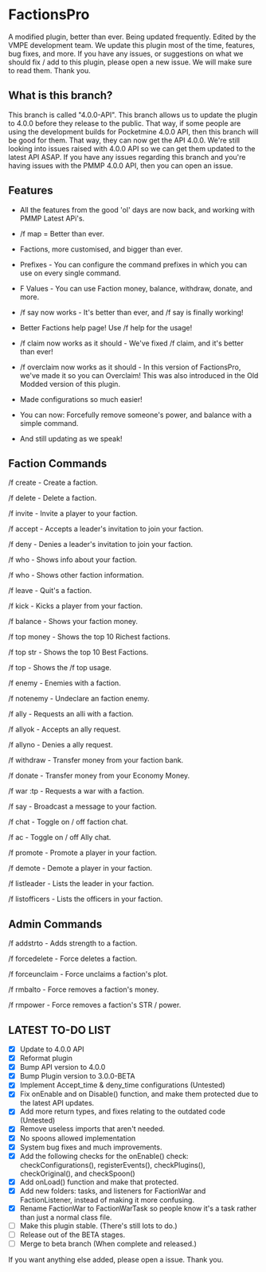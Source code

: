 # FactionsPro

A modified plugin, better than ever. Being updated frequently. Edited by the VMPE development team. We update this plugin most of the time, features, bug fixes, and more. If you have any issues, or suggestions on what we should fix / add to this plugin, please open a new issue. We will make sure to read them. Thank you.

## What is this branch?
This branch is called "4.0.0-API". This branch allows us to update the plugin to 4.0.0 before they release to the public. That way, if some people are using the development builds for Pocketmine 4.0.0 API, then this branch will be good for them. That way, they can now get the API 4.0.0. We're still looking into issues raised with 4.0.0 API so we can get them updated to the latest API ASAP. If you have any issues regarding this branch and you're having issues with the PMMP 4.0.0 API, then you can open an issue.

## Features
* All the features from the good 'ol' days are now back, and working with PMMP Latest APi's.

* /f map = Better than ever.

* Factions, more customised, and bigger than ever.

* Prefixes - You can configure the command prefixes in which you can use on every single command.

* F Values - You can use Faction money, balance, withdraw, donate, and more.

* /f say now works - It's better than ever, and /f say is finally working!

* Better Factions help page! Use /f help for the usage!

* /f claim now works as it should - We've fixed /f claim, and it's better than ever!

* /f overclaim now works as it should - In this version of FactionsPro, we've made it so you can Overclaim! This was also introduced in the Old Modded version of this plugin.

* Made configurations so much easier!

* You can now: Forcefully remove someone's power, and balance with a simple command.

* And still updating as we speak!


## Faction Commands

/f create <faction> - Create a faction.
  
/f delete <faction> - Delete a faction.
  
/f invite <name> - Invite a player to your faction.
  
/f accept - Accepts a leader's invitation to join your faction.

/f deny - Denies a leader's invitation to join your faction.

/f who - Shows info about your faction.

/f who <faction> - Shows other faction information.
  
/f leave - Quit's a faction.

/f kick <name> - Kicks a player from your faction.
  
/f balance - Shows your faction money.

/f top money - Shows the top 10 Richest factions.

/f top str - Shows the top 10 Best Factions.

/f top - Shows the /f top usage.

/f enemy <faction> - Enemies with a faction.
  
/f notenemy <faction> - Undeclare an faction enemy.
  
/f ally <faction> - Requests an alli with a faction.
  
/f allyok - Accepts an ally request.

/f allyno - Denies a ally request.

/f withdraw <amount> - Transfer money from your faction bank.
  
/f donate <amount> - Transfer money from your Economy Money.
  
/f war <faction>:tp - Requests a war with a faction.
  
/f say - Broadcast a message to your faction.

/f chat - Toggle on / off faction chat.

/f ac - Toggle on / off Ally chat.

/f promote <name> - Promote a player in your faction.
  
/f demote <name> - Demote a player in your faction.
  
/f listleader - Lists the leader in your faction.

/f listofficers - Lists the officers in your faction.



## Admin Commands

/f addstrto - Adds strength to a faction.

/f forcedelete - Force deletes a faction.

/f forceunclaim - Force unclaims a faction's plot.

/f rmbalto - Force removes a faction's money.

/f rmpower - Force removes a faction's STR / power.

## LATEST TO-DO LIST
- [X] Update to 4.0.0 API
- [X] Reformat plugin
- [X] Bump API version to 4.0.0
- [X] Bump Plugin version to 3.0.0-BETA
- [X] Implement Accept_time & deny_time configurations (Untested)
- [X] Fix onEnable and on Disable() function, and make them protected due to the latest API updates.
- [X] Add more return types, and fixes relating to the outdated code (Untested)
- [X] Remove useless imports that aren't needed.
- [X] No spoons allowed implementation
- [X] System bug fixes and much improvements.
- [X] Add the following checks for the onEnable() check: checkConfigurations(), registerEvents(), checkPlugins(), checkOriginal(), and checkSpoon()
- [X] Add onLoad() function and make that protected.
- [X] Add new folders: tasks, and listeners for FactionWar and FactionListener, instead of making it more confusing.
- [X] Rename FactionWar to FactionWarTask so people know it's a task rather than just a normal class file.
- [ ] Make this plugin stable. (There's still lots to do.)
- [ ] Release out of the BETA stages.
- [ ] Merge to beta branch (When complete and released.)

If you want anything else added, please open a issue. Thank you.
